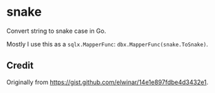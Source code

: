 # snake

Convert string to snake case in Go.

Mostly I use this as a `sqlx.MapperFunc`: `dbx.MapperFunc(snake.ToSnake)`.

## Credit

Originally from https://gist.github.com/elwinar/14e1e897fdbe4d3432e1.
